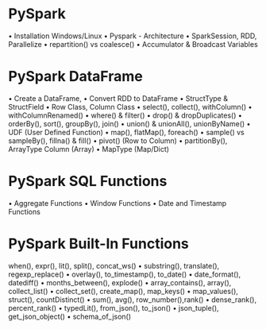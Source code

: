 # PySpark
• Installation Windows/Linux
• Pyspark - Architecture
• SparkSession, RDD, Parallelize
• repartition() vs coalesce()
• Accumulator & Broadcast Variables
# PySpark DataFrame
• Create a DataFrame,
• Convert RDD to DataFrame
• StructType & StructField
• Row Class, Column Class
• select(), collect(), withColumn()
• withColumnRenamed()
• where() & filter()
• drop() & dropDuplicates()
• orderBy(), sort(), groupBy(), join()
• union() & unionAll(), unionByName()
• UDF (User Defined Function)
• map(), flatMap(), foreach()
• sample() vs sampleBy(), fillna() & fill()
• pivot() (Row to Column)
• partitionBy(), ArrayType Column (Array)
• MapType (Map/Dict)
# PySpark SQL Functions
• Aggregate Functions
• Window Functions
• Date and Timestamp Functions
# PySpark Built-In Functions
when(), expr(), lit(), split(), concat_ws()
• substring(), translate(), regexp_replace()
• overlay(), to_timestamp(), to_date()
• date_format(), datediff()
• months_between(), explode()
• array_contains(), array(), collect_list()
• collect_set(), create_map(), map_keys()
• map_values(), struct(), countDistinct()
• sum(), avg(), row_number(),rank()
• dense_rank(), percent_rank()
• typedLit(), from_json(), to_json()
• json_tuple(), get_json_object()
• schema_of_json()

